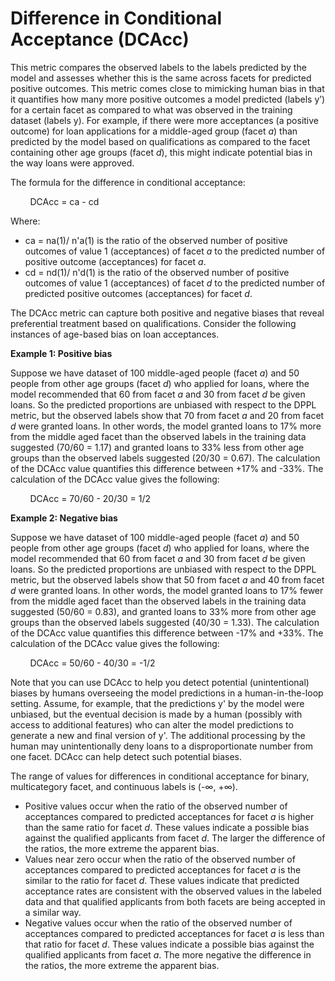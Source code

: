 # Difference in Conditional Acceptance \(DCAcc\)<a name="clarify-post-training-bias-metric-dca"></a>

This metric compares the observed labels to the labels predicted by the model and assesses whether this is the same across facets for predicted positive outcomes\. This metric comes close to mimicking human bias in that it quantifies how many more positive outcomes a model predicted \(labels y’\) for a certain facet as compared to what was observed in the training dataset \(labels y\)\. For example, if there were more acceptances \(a positive outcome\) for loan applications for a middle\-aged group \(facet *a*\) than predicted by the model based on qualifications as compared to the facet containing other age groups \(facet *d*\), this might indicate potential bias in the way loans were approved\.

The formula for the difference in conditional acceptance:

        DCAcc = ca \- cd

Where:
+ ca = na\(1\)/ n'a\(1\) is the ratio of the observed number of positive outcomes of value 1 \(acceptances\) of facet *a* to the predicted number of positive outcome \(acceptances\) for facet *a*\. 
+ cd = nd\(1\)/ n'd\(1\) is the ratio of the observed number of positive outcomes of value 1 \(acceptances\) of facet *d* to the predicted number of predicted positive outcomes \(acceptances\) for facet *d*\. 

The DCAcc metric can capture both positive and negative biases that reveal preferential treatment based on qualifications\. Consider the following instances of age\-based bias on loan acceptances\.

**Example 1: Positive bias** 

Suppose we have dataset of 100 middle\-aged people \(facet *a*\) and 50 people from other age groups \(facet *d*\) who applied for loans, where the model recommended that 60 from facet *a* and 30 from facet *d* be given loans\. So the predicted proportions are unbiased with respect to the DPPL metric, but the observed labels show that 70 from facet *a* and 20 from facet *d* were granted loans\. In other words, the model granted loans to 17% more from the middle aged facet than the observed labels in the training data suggested \(70/60 = 1\.17\) and granted loans to 33% less from other age groups than the observed labels suggested \(20/30 = 0\.67\)\. The calculation of the DCAcc value quantifies this difference between \+17% and \-33%\. The calculation of the DCAcc value gives the following:

        DCAcc = 70/60 \- 20/30 = 1/2

**Example 2: Negative bias** 

Suppose we have dataset of 100 middle\-aged people \(facet *a*\) and 50 people from other age groups \(facet *d*\) who applied for loans, where the model recommended that 60 from facet *a* and 30 from facet *d* be given loans\. So the predicted proportions are unbiased with respect to the DPPL metric, but the observed labels show that 50 from facet *a* and 40 from facet *d* were granted loans\. In other words, the model granted loans to 17% fewer from the middle aged facet than the observed labels in the training data suggested \(50/60 = 0\.83\), and granted loans to 33% more from other age groups than the observed labels suggested \(40/30 = 1\.33\)\. The calculation of the DCAcc value quantifies this difference between \-17% and \+33%\. The calculation of the DCAcc value gives the following:

        DCAcc = 50/60 \- 40/30 = \-1/2

Note that you can use DCAcc to help you detect potential \(unintentional\) biases by humans overseeing the model predictions in a human\-in\-the\-loop setting\. Assume, for example, that the predictions y' by the model were unbiased, but the eventual decision is made by a human \(possibly with access to additional features\) who can alter the model predictions to generate a new and final version of y'\. The additional processing by the human may unintentionally deny loans to a disproportionate number from one facet\. DCAcc can help detect such potential biases\.

The range of values for differences in conditional acceptance for binary, multicategory facet, and continuous labels is \(\-∞, \+∞\)\.
+ Positive values occur when the ratio of the observed number of acceptances compared to predicted acceptances for facet *a* is higher than the same ratio for facet *d*\. These values indicate a possible bias against the qualified applicants from facet *d*\. The larger the difference of the ratios, the more extreme the apparent bias\.
+ Values near zero occur when the ratio of the observed number of acceptances compared to predicted acceptances for facet *a* is the similar to the ratio for facet *d*\. These values indicate that predicted acceptance rates are consistent with the observed values in the labeled data and that qualified applicants from both facets are being accepted in a similar way\. 
+ Negative values occur when the ratio of the observed number of acceptances compared to predicted acceptances for facet *a* is less than that ratio for facet *d*\. These values indicate a possible bias against the qualified applicants from facet *a*\. The more negative the difference in the ratios, the more extreme the apparent bias\.